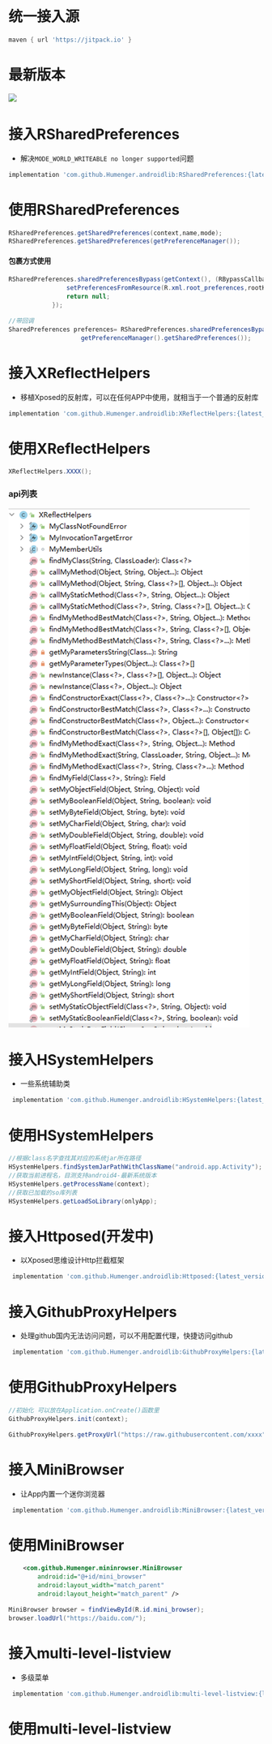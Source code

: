 # 统一接入源
```groovy
maven { url 'https://jitpack.io' }
```
# 最新版本
[![](https://jitpack.io/v/Humenger/androidlib.svg)](https://jitpack.io/#Humenger/androidlib)
# 接入RSharedPreferences
- 解决`MODE_WORLD_WRITEABLE no longer supported`问题

```groovy
implementation 'com.github.Humenger.androidlib:RSharedPreferences:{latest_version}'
```
# 使用RSharedPreferences
```java
RSharedPreferences.getSharedPreferences(context,name,mode);
RSharedPreferences.getSharedPreferences(getPreferenceManager());
```
#### 包裹方式使用
```java
RSharedPreferences.sharedPreferencesBypass(getContext(), (RBypassCallback<Void>) () -> {
                setPreferencesFromResource(R.xml.root_preferences,rootKey);
                return null;
            });
```
```java
//带回调
SharedPreferences preferences= RSharedPreferences.sharedPreferencesBypass(getContext(), (RBypassCallback<SharedPreferences>) () -> 
                    getPreferenceManager().getSharedPreferences());
```
# 接入XReflectHelpers
- 移植Xposed的反射库，可以在任何APP中使用，就相当于一个普通的反射库
```groovy
implementation 'com.github.Humenger.androidlib:XReflectHelpers:{latest_version}'
```
# 使用XReflectHelpers
```java
XReflectHelpers.XXXX();
```
### api列表
 ![XReflectHelpers](./images/XReflectHelpers.png)

# 接入HSystemHelpers
- 一些系统辅助类
```groovy
 implementation 'com.github.Humenger.androidlib:HSystemHelpers:{latest_version}'
```
# 使用HSystemHelpers
```java
//根据class名字查找其对应的系统jar所在路径
HSystemHelpers.findSystemJarPathWithClassName("android.app.Activity");
//获取当前进程名，目测支持android4-最新系统版本
HSystemHelpers.getProcessName(context);
//获取已加载的so库列表
HSystemHelpers.getLoadSoLibrary(onlyApp);
```
# 接入Httposed(开发中)
- 以Xposed思维设计Http拦截框架
```groovy
 implementation 'com.github.Humenger.androidlib:Httposed:{latest_version}'
```
# 接入GithubProxyHelpers
- 处理github国内无法访问问题，可以不用配置代理，快捷访问github
```groovy
 implementation 'com.github.Humenger.androidlib:GithubProxyHelpers:{latest_version}'
```
# 使用GithubProxyHelpers
```java
//初始化 可以放在Application.onCreate()函数里  
GithubProxyHelpers.init(context);
```
```java
GithubProxyHelpers.getProxyUrl("https://raw.githubusercontent.com/xxxx")
```

# 接入MiniBrowser
- 让App内置一个迷你浏览器
```groovy
 implementation 'com.github.Humenger.androidlib:MiniBrowser:{latest_version}'
```
# 使用MiniBrowser
```xml
    <com.github.Humenger.mininrowser.MiniBrowser
        android:id="@+id/mini_browser"
        android:layout_width="match_parent"
        android:layout_height="match_parent" />
```

```java
MiniBrowser browser = findViewById(R.id.mini_browser);
browser.loadUrl("https://baidu.com/");
```

# 接入multi-level-listview

- 多级菜单

```groovy
 implementation 'com.github.Humenger.androidlib:multi-level-listview:{latest_version}'
```

# 使用multi-level-listview
